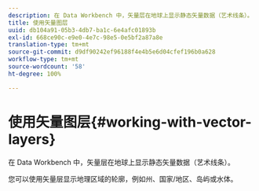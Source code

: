 ```yaml
---
description: 在 Data Workbench 中，矢量层在地球上显示静态矢量数据（艺术线条）。
title: 使用矢量图层
uuid: db104a91-05b3-4db7-ba1c-6e4afc01893b
exl-id: 668ce90c-e9e0-4e7c-98e5-0e5bf2a87a8e
translation-type: tm+mt
source-git-commit: d9df90242ef96188f4e4b5e6d04cfef196b0a628
workflow-type: tm+mt
source-wordcount: '58'
ht-degree: 100%

---
```


# 使用矢量图层{#working-with-vector-layers}

在 Data Workbench 中，矢量层在地球上显示静态矢量数据（艺术线条）。

您可以使用矢量层显示地理区域的轮廓，例如州、国家/地区、岛屿或水体。
